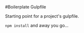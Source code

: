 #Boilerplate Gulpfile

Starting point for a project's gulpfile.

```npm install``` and away you go...